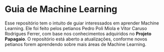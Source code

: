 # Guia de Machine Learning
Esse repositório tem o intuito de guiar interessados em aprender Machine Learning. 
Ele foi feito pelos petianos Pedro Poli Miola e Vítor Caruso Rodrigues Ferrer, com base nos conhecimentos adquiridos no **Projeto Papagaio**. O repositório está aberto a atualizações, conforme novos petianos forem aprendendo sobre mais áreas de Machine Learning. 